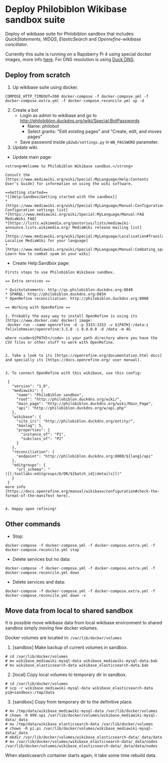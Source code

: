 # Deploy Philobiblon Wikibase sandbox suite

Deploy of wikibase suite for Philobiblon sandbox that includes: *QuickStatements*, *WDQS*, *ElasticSearch* and *Openrefine-wikibase conciliator*.

Currently this suite is running on a Rapsberry Pi 4 using special docker images, more info [here](https://github.com/jmformenti/docker-images/tree/master/raspberrypi/wikibase). For DNS resolution is using [Duck DNS](https://www.duckdns.org/).

## Deploy from scratch

1. Up wikibase suite using docker.
```
COMPOSE_HTTP_TIMEOUT=300 docker-compose -f docker-compose.yml -f docker-compose.extra.yml -f docker-compose.reconcile.yml up -d
```
2. Create a bot
   - Login as admin to wikibase and go to http://philobiblon.duckdns.org/wiki/Special:BotPasswords
      - Name: philobot
      - Select grants: "Edit existing pages" and "Create, edit, and moves pages"
   - Save password inside `pb2wb/settings.py` in `WB_PASSWORD` parameter.
3. Update wiki.
  - Update main page:
```
<strong>Welcome to Philobiblon Wikibase sandbox.</strong>

Consult the [https://www.mediawiki.org/wiki/Special:MyLanguage/Help:Contents User's Guide] for information on using the wiki software.

==Getting started==
*[[Help:Sandbox|Getting started with the sandbox]]
*[https://www.mediawiki.org/wiki/Special:MyLanguage/Manual:Configuration_settings Configuration settings list]
*[https://www.mediawiki.org/wiki/Special:MyLanguage/Manual:FAQ MediaWiki FAQ]
*[https://lists.wikimedia.org/postorius/lists/mediawiki-announce.lists.wikimedia.org/ MediaWiki release mailing list]
*[https://www.mediawiki.org/wiki/Special:MyLanguage/Localisation#Translation_resources Localise MediaWiki for your language]
*[https://www.mediawiki.org/wiki/Special:MyLanguage/Manual:Combating_spam Learn how to combat spam on your wiki]
```
 - Create Help:Sandbox page:
```
Firsts steps to use Philobiblon Wikibase sandbox.

== Extra services ==

* Quickstatements: http://qs.philobiblon.duckdns.org:8840
* SPARQL: http://philobiblon.duckdns.org:8834
* OpenRefine reconciliation: http://philobiblon.duckdns.org:8000

== Working with OpenRefine ==

1. Probably the easy way to install OpenRefine is using its [https://www.docker.com/ docker] image:
 docker run --name openrefine -d -p 3333:3333 -v ${PATH}:/data:z felixlohmeier/openrefine:3.5.0 -i 0.0.0.0 -d /data -m 4G

where <code>${PATH}</code> is your path directory where you have the CSV files or other stuff to work with OpenRefine.


2. Take a look to its [https://openrefine.org/documentation.html docs] and specially its [https://docs.openrefine.org/ user manual].


3. To connect OpenRefine with this wikibase, use this config:

 {
   "version": "1.0",
   "mediawiki": {
     "name": "PhiloBiblon sandbox",
     "root": "http://philobiblon.duckdns.org/wiki/",
     "main_page": "http://philobiblon.duckdns.org/wiki/Main_Page",
     "api": "http://philobiblon.duckdns.org/w/api.php"
   },
   "wikibase": {
     "site_iri": "http://philobiblon.duckdns.org/entity/",
     "maxlag": 5,
     "properties": {
       "instance_of": "P1",
       "subclass_of": "P2"
     }
   },
   "reconciliation": {
     "endpoint": "http://philobiblon.duckdns.org:8000/${lang}/api"
   },
   "editgroups": {
     "url_schema": "([[:toollabs:editgroups/b/OR/${batch_id}|details]])"
   }
 }
more info [https://docs.openrefine.org/manual/wikibase/configuration#check-the-format-of-the-manifest here].


4. Happy open refining!
```

## Other commands

* Stop:
```
docker-compose -f docker-compose.yml -f docker-compose.extra.yml -f docker-compose.reconcile.yml stop
```
* Delete services but no data:
```
docker-compose -f docker-compose.yml -f docker-compose.extra.yml -f docker-compose.reconcile.yml down
```
* Delete services and data:
```
docker-compose -f docker-compose.yml -f docker-compose.extra.yml -f docker-compose.reconcile.yml down -v
```

## Move data from local to shared sandbox

It is possible move wikibase data from local wikibase environment to shared sandbox simply moving few docker volumes.

Docker volumes are located in: `/var/lib/docker/volumes`

1. [sandbox] Make backup of current volumes in sandbox.
```
# cd /var/lib/docker/volumes
# mv wikibase_mediawiki-mysql-data wikibase_mediawiki-mysql-data.bak
# mv wikibase_elasticsearch-data wikibase_elasticsearch-data.bak
```
2. [local] Copy local volumes to temporary dir in sandbox.
```
# cd /var/lib/docker/volumes
# scp -r wikibase_mediawiki-mysql-data wikibase_elasticsearch-data pi@<sandbox>:/tmp/data
```
3. [sandbox] Copy from temporary dir to the definitive place.
```
# mv /tmp/data/wikibase_mediawiki-mysql-data /var/lib/docker/volumes
# chown -R 999.spi /var/lib/docker/volumes/wikibase_mediawiki-mysql-data/_data
# mv /tmp/data/wikibase_elasticsearch-data /var/lib/docker/volumes
# chown -R pi.pi /var/lib/docker/volumes/wikibase_mediawiki-mysql-data/_data
# mkdir /var/lib/docker/volumes/wikibase_elasticsearch-data/_data/data
# mv /var/lib/docker/volumes/wikibase_elasticsearch-data/_data/nodes /var/lib/docker/volumes/wikibase_elasticsearch-data/_data/data/nodes
```

When elasticsearch container starts again, it take some time rebuild data.
